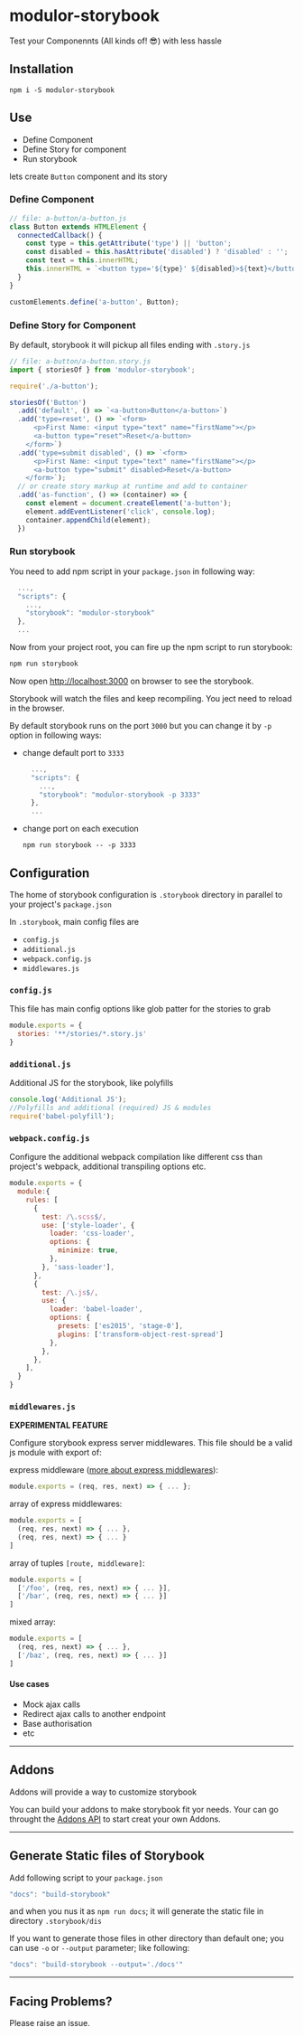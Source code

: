# modulor-storybook

Test your Componennts (All kinds of! 😎) with less hassle

## Installation

```
npm i -S modulor-storybook
```

## Use

- Define Component
- Define Story for component
- Run storybook

lets create `Button` component and its story

### Define Component

```js
// file: a-button/a-button.js
class Button extends HTMLElement {
  connectedCallback() {
    const type = this.getAttribute('type') || 'button';
    const disabled = this.hasAttribute('disabled') ? 'disabled' : '';
    const text = this.innerHTML;
    this.innerHTML = `<button type='${type}' ${disabled}>${text}</button>`;
  }
}

customElements.define('a-button', Button);
```

### Define Story for Component

By default, storybook it will pickup all files ending with `.story.js`
```js
// file: a-button/a-button.story.js
import { storiesOf } from 'modulor-storybook';

require('./a-button');

storiesOf('Button')
  .add('default', () => `<a-button>Button</a-button>`)
  .add('type=reset', () => `<form>
      <p>First Name: <input type="text" name="firstName"></p>
      <a-button type="reset">Reset</a-button>
    </form>`)
  .add('type=submit disabled', () => `<form>
      <p>First Name: <input type="text" name="firstName"></p>
      <a-button type="submit" disabled>Reset</a-button>
    </form>`);
  // or create story markup at runtime and add to container
  .add('as-function', () => (container) => {
    const element = document.createElement('a-button');
    element.addEventListener('click', console.log);
    container.appendChild(element);
  })
```

### Run storybook

You need to add npm script in your `package.json` in following way:
```js
  ...,
  "scripts": {
    ...,
    "storybook": "modulor-storybook"
  },
  ...
```

Now from your project root, you can fire up the npm script to run storybook:

```sh
npm run storybook
```

Now open [http://localhost:3000](http://localhost:3000) on browser to see the storybook.

Storybook will watch the files and keep recompiling. You ject need to reload in the browser.

By default storybook runs on the port `3000` but you can change it by `-p` option in following ways:

- change default port to `3333`
  ```js
    ...,
    "scripts": {
      ...,
      "storybook": "modulor-storybook -p 3333"
    },
    ...
  ```
- change port on each execution
  ```
  npm run storybook -- -p 3333
  ```

## Configuration

The home of storybook configuration is `.storybook` directory in parallel to your project's `package.json`

In `.storybook`, main config files are
- `config.js`
- `additional.js`
- `webpack.config.js`
- `middlewares.js`

### `config.js`

This file has main config options like glob patter for the stories to grab
```js
module.exports = {
  stories: '**/stories/*.story.js'
}
```

### `additional.js`

Additional JS for the storybook, like polyfills
```js
console.log('Additional JS');
//Polyfills and additional (required) JS & modules
require('babel-polyfill');
```

### `webpack.config.js`

Configure the additional webpack compilation like different css than project's webpack, additional transpiling options etc.
```js
module.exports = {
  module:{
    rules: [
      {
        test: /\.scss$/,
        use: ['style-loader', {
          loader: 'css-loader',
          options: {
            minimize: true,
          },
        }, 'sass-loader'],
      },
      {
        test: /\.js$/,
        use: {
          loader: 'babel-loader',
          options: {
            presets: ['es2015', 'stage-0'],
            plugins: ['transform-object-rest-spread']
          },
        },
      },
    ],
  }
}
```

### `middlewares.js`

**EXPERIMENTAL FEATURE**

Configure storybook express server middlewares. This file should be a valid js module with export of:


express middleware ([more about express middlewares](http://expressjs.com/en/guide/using-middleware.html)):
```js
module.exports = (req, res, next) => { ... };
```

array of express middlewares:
```js
module.exports = [
  (req, res, next) => { ... },
  (req, res, next) => { ... }
]
```

array of tuples `[route, middleware]`:
```js
module.exports = [
  ['/foo', (req, res, next) => { ... }],
  ['/bar', (req, res, next) => { ... }]
]
```

mixed array:
```js
module.exports = [
  (req, res, next) => { ... },
  ['/baz', (req, res, next) => { ... }]
]
```

#### Use cases

- Mock ajax calls
- Redirect ajax calls to another endpoint
- Base authorisation
- etc

----

## Addons

Addons will provide a way to customize storybook

You can build your addons to make storybook fit yor needs. Your can go throught the [Addons API](./addons/README.md) to start creat your own Addons.

----

## Generate Static files of Storybook

Add following script to your `package.json`

```js
"docs": "build-storybook"
```
and when you nus it as `npm run docs`; it will generate the static file in directory `.storybook/dis`

If you want to generate those files in other directory than default one; you can use `-o` or `--output` parameter; like following:

```js
"docs": "build-storybook --output='./docs'"
```
----

## Facing Problems?

Please raise an issue.
